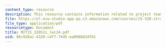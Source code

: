 ```yaml
---
content_type: resource
description: This resource contains information related to project team presentations.
file: https://ol-ocw-studio-app-qa.s3.amazonaws.com/courses/15-320-strategic-organizational-design-spring-2011/96c920ac4320c4f774d5ea098842df61_MIT15_320S11_lec24.pdf
file_type: application/pdf
resourcetype: Document
title: MIT15_320S11_lec24.pdf
uid: 96c920ac-4320-c4f7-74d5-ea098842df61
---
```

